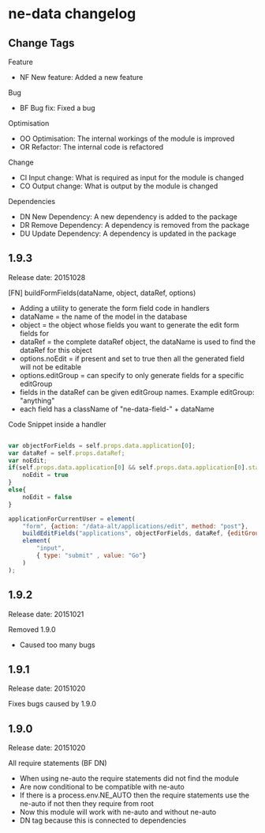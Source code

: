 # ne-data changelog

## Change Tags

Feature
- NF New feature: Added a new feature

Bug
- BF Bug fix: Fixed a bug

Optimisation
- OO Optimisation: The internal workings of the module is improved 
- OR Refactor: The internal code is refactored

Change
- CI Input change: What is required as input for the module is changed
- CO Output change: What is output by the module is changed

Dependencies
- DN New Dependency: A new dependency is added to the package
- DR Remove Dependency: A  dependency is removed from the package
- DU Update Dependency: A dependency is updated in the package


## 1.9.3

Release date: 20151028

[FN] buildFormFields(dataName, object, dataRef, options)
- Adding a utility to generate the form field code in handlers
- dataName = the name of the model in the database
- object =  the object whose fields you want to generate the edit form fields for
- dataRef = the complete dataRef object, the dataName is used to find the dataRef for this object
- options.noEdit = if present and set to true then all the generated field will not be editable
- options.editGroup = can specify to only generate fields for a specific editGroup
- fields in the dataRef can be given editGroup names. Example editGroup: "anything"
- each field has a className of "ne-data-field-" + dataName

Code Snippet inside a handler

```js

var objectForFields = self.props.data.application[0];
var dataRef = self.props.dataRef;
var noEdit;
if(self.props.data.application[0] && self.props.data.application[0].status && self.props.data.application[0].status === "completed"){
    noEdit = true
}
else{
    noEdit = false
}

applicationForCurrentUser = element(
    "form", {action: "/data-alt/applications/edit", method: "post"},
    buildEditFields("applications", objectForFields, dataRef, {editGroup:"student", noEdit: noEdit}),
    element(
        "input",
        { type: "submit" , value: "Go"}
    )
);

```


## 1.9.2

Release date: 20151021

Removed 1.9.0
- Caused too many bugs


## 1.9.1

Release date: 20151020

Fixes bugs caused by 1.9.0


## 1.9.0

Release date: 20151020

All require statements (BF DN)
- When using ne-auto the require statements did not find the module
- Are now conditional to be compatible with ne-auto
- If there is a process.env.NE_AUTO then the require statements use the ne-auto if not then they require from root
- Now this module will work with ne-auto and without ne-auto
- DN tag because this is connected to dependencies 